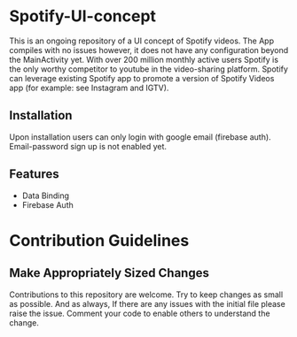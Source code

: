 # Spotify-UI-concept

This is an ongoing repository of a UI concept of Spotify videos. The App compiles with no issues however, 
it does not have any configuration beyond the MainActivity yet. With over 200 million monthly active users
Spotify is the only worthy competitor to youtube in the video-sharing platform. Spotify can leverage existing 
Spotify app to promote a version of Spotify Videos app (for example: see Instagram and IGTV). 


## Installation 

Upon installation users can only login with google email (firebase auth).
Email-password sign up is not enabled yet.



## Features

* Data Binding
* Firebase Auth

# Contribution Guidelines 

## Make Appropriately Sized Changes

Contributions to this repository are welcome. Try to keep changes as small as possible.
And as always, If there are any issues with the initial file please raise the issue.
Comment your code to enable others to understand the change. 

